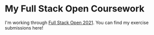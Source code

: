 # My Full Stack Open Coursework

I'm working through [Full Stack Open 2021](https://fullstackopen.com/en/). You can find my exercise submissions here!
